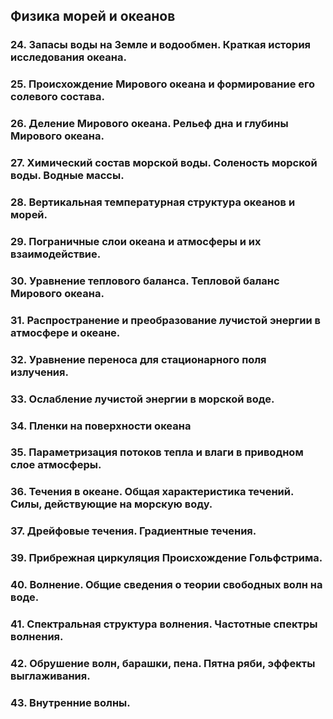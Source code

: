 ## Физика морей и океанов

### 24. Запасы воды на Земле и водообмен. Краткая история исследования океана.

### 25. Происхождение Мирового океана и формирование его солевого состава. 

### 26. Деление Мирового океана. Рельеф дна и глубины Мирового океана. 

### 27. Химический состав морской воды. Соленость морской воды. Водные массы. 

### 28. Вертикальная температурная структура океанов и морей. 

### 29. Пограничные слои океана и атмосферы и их взаимодействие. 

### 30. Уравнение теплового баланса. Тепловой баланс Мирового океана. 

### 31. Распространение и преобразование лучистой энергии в атмосфере и океане. 

### 32. Уравнение переноса для стационарного поля излучения. 

### 33. Ослабление лучистой энергии в морской воде. 

### 34. Пленки на поверхности океана

### 35. Параметризация потоков тепла и влаги в приводном слое атмосферы. 

### 36. Течения в океане. Общая характеристика течений. Силы, действующие на морскую воду. 

### 37. Дрейфовые течения. Градиентные течения.

### 39. Прибрежная циркуляция Происхождение Гольфстрима. 

### 40. Волнение. Общие сведения о теории свободных волн на воде. 

### 41. Спектральная структура волнения. Частотные спектры волнения. 

### 42. Обрушение волн, барашки, пена. Пятна ряби, эффекты выглаживания. 

### 43. Внутренние волны.